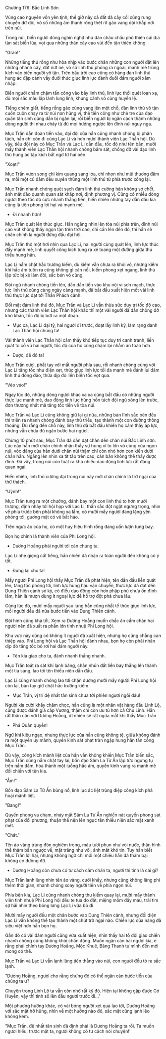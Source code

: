 




Chương 176: Bắc Linh Sơn


Vùng cao nguyên vốn yên tịnh, thế giờ này cả đất đá cây cối cũng rung chuyển dữ dội, vô số những âm thanh rống thét rít gào vang dội khắp nơi trên núi.

Trong núi, biển người đông nghìn nghịt như đàn châu chấu phô thiên cái địa tàn sát biển lúa, vọt qua những thân cây cao vút đến tận thiên không.

"Grào!"

Những tiếng thú rống như hòa nhịp vào bước chân những con người đặt lên những nhánh cây, đất nứt nẻ, vô số linh thú phóng ra ngoài, mạnh mẽ trùng kích vào biển người vô tận. Trên bầu trời cao cũng có hàng đàn linh thú hung ác đập cánh vẫy đuôi thúc giục linh lực đánh đuổi đám người xâm nhập.

Biển người chầm chậm tấn công vào bầy linh thú, linh lực thổi quét loạn xạ, đủ mọi sắc màu lấp lánh lung linh, khung cảnh vô cùng huyễn lệ.

Tiếng chém giết, tiếng rống gào cùng vang lên một chỗ, đàn linh thú vô tận cuồn cuộn chạy ra từ núi non hùng vĩ, thế tiến công như chẻ tre của đạo quân tân sinh cũng dần bị ngăn lại, rồi biển người bị ngăn cách thành những dòng người thi nhau chảy từ đủ mọi hướng ngược lên đỉnh núi nguy nga.

Mục Trần dẫn đoàn tiến vào, đại đội của hắn cũng nhanh chóng bị phân tách, hắn chỉ còn đi cùng Lạc Li và hơn mười thành viên Lạc Thần hội. Dù vậy, tiểu đội này có Mục Trần và Lạc Li dẫn đầu, tốc độ như tên bắn, mười mấy thành viên Lạc Thần hội nhanh chóng bám sát, chống đỡ vài đạo linh thú hung ác tập kích bất ngờ từ hai bên.

"Xoẹt!"

Mục Trần vươn song chỉ kim quang sáng lóa, chỉ nhọn như mũi thương đâm ra, mỗi một cú đâm đều xuyên thủng một linh thú từ phía trước xông lại.

Mục Trần nhanh chóng quét sạch đám linh thú cường hãn không sợ chết, ánh mắt đảo quanh quan sát khắp nơi, định phương vị. Cũng có nhiều dòng người theo tốc độ cực nhanh thẳng tiến, hiển nhiên những tay dẫn đầu kia cũng là tiên phong lợi hại và mạnh mẽ.

- Đi nhanh hơn!

Mục Trần quát lên thúc giục. Hắn ngẩng nhìn lên tòa núi phía trên, đỉnh núi cao vút không thấy ngọn tận trên trời cao, chỉ cần lên đến đó, thì hắn sẽ chân chính là người đứng đầu đại hội.

Mục Trần thở một hơi nhìn qua Lạc Li, hai người cùng quát lên, linh lực thúc đẩy mạnh mẽ, linh quyết công kích tung ra xé toang một đường giữa thú triều hung hãn.

Lạc Li nắm chặt hắc trường kiếm, dù kiếm vẫn chưa ra khỏi vỏ, nhưng kiếm khí hắc ám tuôn ra cũng không gì cản nổi, kiếm phong xẹt ngang, linh thú lập tức bị xẻ làm đôi, sắc bén vô cùng.

Đội ngũ nhanh chóng tiến lên, dần dần tiến vào khu nội vi sơn mạch, thực lực linh thú cũng càng ngày càng mạnh, đã bắt đầu xuất hiện mốt vài linh thú thực lực đạt tới Thần Phách cảnh.

Đối mặt đám linh thú đó, Mục Trần và Lạc Li vẫn thừa sức duy trì tốc độ cao, nhưng các thành viên Lạc Thần hội khác thì một vài người đã dần chống đỡ khó khăn, tốc độ bị bứt ra một đoạn.

- Mục ca, Lạc Li đại tỷ, hai người đi trước, đoạt lấy linh kỳ, làm rạng danh Lạc Thần hội chúng ta!

Vài thành viên Lạc Thần hội cảm thấy khó tiếp tục duy trì cạnh trạnh, liền quát to cổ vũ hai người, tốc độ của họ cũng chậm lại nhằm an toàn hơn.

- Được, để đó ta!

Mục Trần cười, phất tay với mất người phía sau, rồi nhanh chóng cùng với Lạc Li tăng tốc như điện xẹt, thúc giục linh lực tối đa mạnh mẽ đánh lui đám linh thú đông đảo, thừa dịp đó liền biến tốc vọt qua.

"Véo véo!"

Ngay lúc đó, những dòng người khác xa xa cũng bắt đầu có những người thực lực mạnh mẽ, dao động linh lực hùng hồn tách đội ngũ xông lên trước, đơn thương nhất mã tăng tốc tiến về tòa núi.

Mục Trần và Lạc Li cũng không giữ lại gì nữa, những bản lĩnh sắc bén đều thi triển ra nhanh chóng đánh bay thú triều, tạo thành một con đường thông thoáng. Dù rằng đến chỗ này, linh thú đã bắt đầu khiến họ cảm thấy áp lực, nhưng vẫn chưa đủ ngăn bước hai người.

Chừng 10 phút sau, Mục Trần đã dần đặt chân đến chân núi Bắc Linh sơn. Lúc này hắn mới chân chính nhận thấy sự hùng vĩ to lớn vô cùng của ngọn núi, vóc dáng của hắn dưới chân núi thậm chí còn nhỏ hơn con kiến dưới chân hắn. Ngẩng lên nhìn xa tít tắp trên cao, căn bản không thể thấy được đỉnh. Đã vậy, trong núi còn toát ra khá nhiều dao động linh lực rất đáng quan ngại.

Hiển nhiên, linh thú cường đại trong núi này mới chân chính là trở ngại của thử thách.

"Uỳnh!"

Mục Trần tung ra một chưởng, đánh bay một con linh thú to hơn mười trượng, định nhảy tới hội họp với Lạc Li, thần sắc đột ngột ngưng trọng, nhìn về phía trước bên phải không xa lắm, có mười mấy người đang lặng yên phóng tới, gương mặt có vẻ bất hảo.

Trên ngực áo của họ, có một huy hiệu hình rồng đang uốn lượn tung bay.

Bọn họ chính là thành viên của Phi Long hội.

- Dương Hoằng phái người tới cản chúng ta.

Lạc Li nhẹ giọng cất tiếng, hẳn nhiên đã nhận ra toán người đến không có ý tốt.

- Đứng lại cho ta!

Mấy người Phi Long hội thấy Mục Trần đã phát hiện, tên dẫn đầu liền quát lên, tăng tốc phóng tới, linh lực hùng hậu vận chuyển, thực lực đã đạt đến Dung Thiên cảnh sơ kỳ, có điều dao động còn hơn phập phù chưa ổn định lắm, hẳn là mượn dùng ít ngoại lực để hỗ trợ đột phá chưa lâu.

Cùng lúc đó, mười mấy người sau lưng hắn cũng nhất tề thúc giục linh lực, mỗi người đều đã nửa bước tiến vào Dung Thiên cảnh.

Đội hình cũng khá tốt. Xem ra Dương Hoằng muốn chắc ăn cầm chân hai người nên đã xuất ra phần lớn tinh nhuệ Phi Long hội.

Khu vực này cũng có không ít người đã xuất hiện, nhưng họ cũng chẳng can thiệp vào. Phi Long hội và Lạc Thần hội đánh nhau, bọn họ còn phải nhân dịp đó tăng tốc bỏ rơi hai đám người này.

- Tên kia giao cho ta, đánh nhanh thắng nhanh.

Mục Trần toát ra sát khí lạnh băng, chân nhún đất liền bay thẳng lên thành một tia sáng, lao tới tên thiếu niên dẫn đầu.

Lạc Li cũng nhanh chóng lao tới chặn đường mười mấy người Phi Long hội còn lại, bàn tay giữ chặt hắc trường kiếm.

- Mục Trần, vị trí đệ nhất tân sinh chưa tới phiên ngươi ngồi đâu!

Người kia cười khẩy châm chọc, hắn cũng là một nhân vật hàng đầu Linh Lộ, cũng được đánh giá cấp Vương, thậm chí còn ưu tú hơn cả Chu Linh. Hắn rất thân cân với Dương Hoằng, dĩ nhiên sẽ rất ngứa mắt khi thấy Mục Trần.

- Phá Quân quyền!

Ngữ khí kiêu ngạo, nhưng thực lực của hắn cũng không tệ, giữa không đánh ra một quyền uy mãnh, quyền kình sát phạt tràn ngập hung hãn tấn công Mục Trần.

Dù vậy, công kích mãnh liệt của hắn vẫn không khiến Mục Trần biến sắc, Mục Trần cũng nắm chặt tay lại, bốn đạo Sâm La Tử Ấn lập tức ngưng tụ trên nắm đấm, hóa thành một luồng hắc ám, quyền kình vung ra mạnh mẽ đối chiến với tên kia.

"Ầm!"

Bốn đạo Sâm La Tử Ấn bùng nổ, linh lực ác liệt trùng điệp công kích phá hoại mãnh liệt.

"Bang!"

Quyền phong va chạm, nháy mắt Sâm La Tử Ấn nghiền nát quyền phong sát phạt của đối phương, thuận thế nện lên ngực tên thiếu niên sắc mặt xanh mét.

"Chát."

Tên áo vàng trúng đòn nghiêm trọng, máu tươi phun như vòi nước, thân hình thể thảm bắn ngược về, mặt trắng như vôi, ánh mắt khó tin. Tuy hắn biết Mục Trần lợi hại, nhưng không ngờ chỉ mới một chiêu hắn đã thảm bại không có đường đỡ.

- Dương Hoằng còn chưa có tư cách cầm chân ta, ngươi thì tính là cái gì?

Mục Trần lạnh lùng nhìn tên áo vàng, cười khẩy, nhưng cũng không lãng phí thêm thời gian, nhanh chóng xoay người tiến về phía ngọn núi.

Phía bên kia, Lạc Li cũng nhanh chóng thu kiếm quay lại, mười mấy thành viên tinh nhuệ Phi Long hội đều te tua đo đất, miệng mồm đầy máu, trái tim sợ hãi nhìn theo bóng lưng Lạc Li vừa bỏ đi.

Mười mấy người đều một chân bước vào Dung Thiên cảnh, nhưng đối diện Lạc Li vẫn không thể tạo thành một chút trở ngại nào. Chiến lực của nàng đã siêu việt hơn hẳn bọn họ.

Gần đó có vài đám người cũng vừa xuất hiện, nhìn thấy hai tổ đội giao chiến nhanh chóng cũng không khỏi chấn động. Muốn ngăn cản hai người kia, e rằng phải chính tay Dương Hoằng, Mộc Khuê, Băng Thanh tự mình đến mới mong có thể.

Mục Trần và Lạc Li vẫn lạnh lùng tiến thẳng vào núi, con ngươi đều tỏ ra sắc lạnh.

"Dương Hoằng, ngươi cho rằng chừng đó có thể ngăn cản bước tiến của chúng ta ư?

Chuyện trong Linh Lộ ta vẫn còn nhớ rất kỹ đó. Hiện tại không gặp được Cơ Huyền, vậy thì tính sổ lên đầu ngươi trước đi..."

Một phương hướng khác, có vài bóng người xẹt qua lao tới, Dương Hoằng với sắc mặt hờ hững, nhìn về một hướng nào đó, sắc mặt cũng lạnh lẽo không kém.

"Mục Trần, đệ nhất tân sinh đã định phải là Dương Hoằng ta rồi. Ta muốn ngươi hiểu, trước mặt ta, ngươi không có tư cách nói chuyện!'




